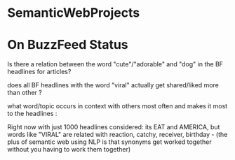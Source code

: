 # SemanticWebProjects 
# On BuzzFeed Status

Is there a relation between the word "cute"/"adorable" and "dog" in the BF headlines for articles?

does all BF headlines with the word "viral" actually get shared/liked more than other ?

what word/topic occurs in context with others most often and makes it most to the headlines :

Right now with just 1000 headlines considered: its EAT and AMERICA,
but words like "VIRAL" are related with reaction, catchy, receiver, birthday - (the plus of semantic web using NLP is that synonyms get worked together without you having to work them together)